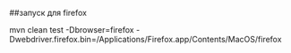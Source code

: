 ##запуск для firefox


mvn clean test -Dbrowser=firefox -Dwebdriver.firefox.bin=/Applications/Firefox.app/Contents/MacOS/firefox
